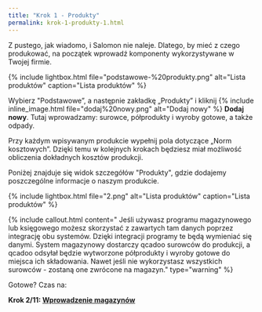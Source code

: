 ```yaml
---
title: "Krok 1 - Produkty"
permalink: krok-1-produkty-1.html
---
```


Z pustego, jak wiadomo, i Salomon nie naleje. Dlatego, by mieć z czego produkować, na początek wprowadź komponenty wykorzystywane w Twojej firmie.
 
{% include lightbox.html file="podstawowe-%20produkty.png" alt="Lista produktów" caption="Lista produktów" %}

Wybierz "Podstawowe”, a następnie zakładkę „Produkty” i kliknij {% include inline_image.html file="dodaj%20nowy.png" alt="Dodaj nowy" %} **Dodaj nowy**. Tutaj wprowadzamy: surowce, półprodukty i wyroby gotowe, a także odpady.
  
Przy każdym wpisywanym produkcie wypełnij pola dotyczące „Norm kosztowych”. Dzięki temu w kolejnych krokach będziesz miał możliwość obliczenia dokładnych kosztów produkcji.

Poniżej znajduje się widok szczegółów "Produkty", gdzie dodajemy poszczególne informacje o naszym produkcie. 

{% include lightbox.html file="2.png" alt="Lista produktów" caption="Lista produktów" %}

{% include callout.html content="
Jeśli używasz programu magazynowego lub księgowego możesz skorzystać z zawartych tam danych poprzez integrację obu systemów. Dzięki integracji programy te będą wymieniać się danymi. System magazynowy dostarczy qcadoo surowców do produkcji, a qcadoo odsyłał będzie wytworzone półprodukty i wyroby gotowe do miejsca ich składowania. Nawet jeśli nie wykorzystasz wszystkich surowców - zostaną one zwrócone na magazyn." type="warning" %} 

Gotowe? Czas na:

**Krok 2/11: [Wprowadzenie magazynów](/krok-2---magazyny)**
